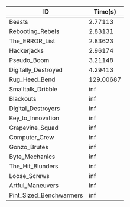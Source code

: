 |ID|Time(s)|
|-|-|
|Beasts|2.77113|
|Rebooting_Rebels|2.83131|
|The_ERROR_List|2.83623|
|Hackerjacks|2.96174|
|Pseudo_Boom|3.21148|
|Digitally_Destroyed|4.29413|
|Rug_Heed_Bend|129.00687|
|Smalltalk_Dribble|inf|
|Blackouts|inf|
|Digital_Destroyers|inf|
|Key_to_Innovation|inf|
|Grapevine_Squad|inf|
|Computer_Crew|inf|
|Gonzo_Brutes|inf|
|Byte_Mechanics|inf|
|The_Hit_Blunders|inf|
|Loose_Screws|inf|
|Artful_Maneuvers|inf|
|Pint_Sized_Benchwarmers|inf|
